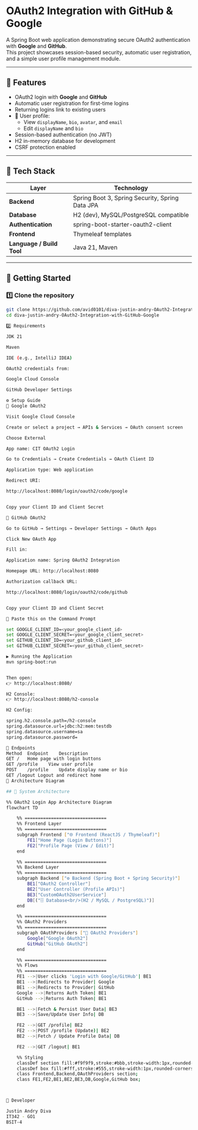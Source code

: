# OAuth2 Integration with GitHub & Google

A Spring Boot web application demonstrating secure OAuth2 authentication with **Google** and **GitHub**.  
This project showcases session-based security, automatic user registration, and a simple user profile management module.

---

## 🚀 Features

-  OAuth2 login with **Google** and **GitHub**
-  Automatic user registration for first-time logins
-  Returning logins link to existing users
- 👤 User profile:
  - View `displayName`, `bio`, `avatar`, and `email`
  - Edit `displayName` and `bio`
-  Session-based authentication (no JWT)
-  H2 in-memory database for development
-  CSRF protection enabled

---

## 🧰 Tech Stack

| Layer | Technology |
|-------|-------------|
| **Backend** | Spring Boot 3, Spring Security, Spring Data JPA |
| **Database** | H2 (dev), MySQL/PostgreSQL compatible |
| **Authentication** | spring-boot-starter-oauth2-client |
| **Frontend** | Thymeleaf templates |
| **Language / Build Tool** | Java 21, Maven |

---

## 🧭 Getting Started

### 1️⃣ Clone the repository

```bash
git clone https://github.com/avid0101/diva-justin-andry-OAuth2-Integration-with-GitHub-Google.git
cd diva-justin-andry-OAuth2-Integration-with-GitHub-Google

2️⃣ Requirements

JDK 21

Maven

IDE (e.g., IntelliJ IDEA)

OAuth2 credentials from:

Google Cloud Console

GitHub Developer Settings

⚙️ Setup Guide
🔸 Google OAuth2

Visit Google Cloud Console

Create or select a project → APIs & Services → OAuth consent screen

Choose External

App name: CIT OAuth2 Login

Go to Credentials → Create Credentials → OAuth Client ID

Application type: Web application

Redirect URI:

http://localhost:8080/login/oauth2/code/google


Copy your Client ID and Client Secret

🔸 GitHub OAuth2

Go to GitHub → Settings → Developer Settings → OAuth Apps

Click New OAuth App

Fill in:

Application name: Spring OAuth2 Integration

Homepage URL: http://localhost:8080

Authorization callback URL:

http://localhost:8080/login/oauth2/code/github


Copy your Client ID and Client Secret

🔸 Paste this on the Command Prompt

set GOOGLE_CLIENT_ID=<your_google_client_id>
set GOOGLE_CLIENT_SECRET=<your_google_client_secret>
set GITHUB_CLIENT_ID=<your_github_client_id>
set GITHUB_CLIENT_SECRET=<your_github_client_secret>

▶️ Running the Application
mvn spring-boot:run


Then open:
👉 http://localhost:8080/

H2 Console:
👉 http://localhost:8080/h2-console

H2 Config:

spring.h2.console.path=/h2-console
spring.datasource.url=jdbc:h2:mem:testdb
spring.datasource.username=sa
spring.datasource.password=

📡 Endpoints
Method	Endpoint	Description
GET	/	Home page with login buttons
GET	/profile	View user profile
POST	/profile	Update display name or bio
GET	/logout	Logout and redirect home
🧩 Architecture Diagram

## 🧩 System Architecture

%% OAuth2 Login App Architecture Diagram
flowchart TD

    %% ===============================
    %% Frontend Layer
    %% ===============================
    subgraph Frontend ["🌐 Frontend (ReactJS / Thymeleaf)"]
        FE1["Home Page (Login Buttons)"]
        FE2["Profile Page (View / Edit)"]
    end

    %% ===============================
    %% Backend Layer
    %% ===============================
    subgraph Backend ["⚙️ Backend (Spring Boot + Spring Security)"]
        BE1["OAuth2 Controller"]
        BE2["User Controller (Profile APIs)"]
        BE3["CustomOAuth2UserService"]
        DB[("🗄️ Database<br/>(H2 / MySQL / PostgreSQL)")]
    end

    %% ===============================
    %% OAuth2 Providers
    %% ===============================
    subgraph OAuthProviders ["🔐 OAuth2 Providers"]
        Google["Google OAuth2"]
        GitHub["GitHub OAuth2"]
    end

    %% ===============================
    %% Flows
    %% ===============================
    FE1 -->|User clicks 'Login with Google/GitHub'| BE1
    BE1 -->|Redirects to Provider| Google
    BE1 -->|Redirects to Provider| GitHub
    Google -->|Returns Auth Token| BE1
    GitHub -->|Returns Auth Token| BE1

    BE1 -->|Fetch & Persist User Data| BE3
    BE3 -->|Save/Update User Info| DB

    FE2 -->|GET /profile| BE2
    FE2 -->|POST /profile (Update)| BE2
    BE2 -->|Fetch / Update Profile Data| DB

    FE2 -->|GET /logout| BE1

    %% Styling
    classDef section fill:#f9f9f9,stroke:#bbb,stroke-width:1px,rounded-corners:10px;
    classDef box fill:#fff,stroke:#555,stroke-width:1px,rounded-corners:8px,shadow:2px;
    class Frontend,Backend,OAuthProviders section;
    class FE1,FE2,BE1,BE2,BE3,DB,Google,GitHub box;



👥 Developer

Justin Andry Diva 
IT342 - GO1
BSIT-4

